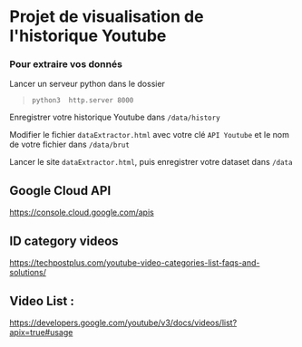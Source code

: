 # Projet de visualisation de l'historique Youtube

### Pour extraire vos donnés 
Lancer un serveur python dans le dossier  
> `python3  http.server 8000`

Enregistrer votre historique Youtube dans `/data/history`

Modifier le fichier `dataExtractor.html` avec votre clé `API Youtube` et le nom de votre fichier dans `/data/brut` 

Lancer le site `dataExtractor.html`, puis enregistrer votre dataset dans `/data`


## Google Cloud API 
https://console.cloud.google.com/apis

## ID category videos
https://techpostplus.com/youtube-video-categories-list-faqs-and-solutions/



## Video List : 
https://developers.google.com/youtube/v3/docs/videos/list?apix=true#usage
